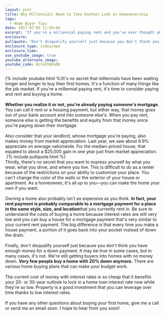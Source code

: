 ```yaml
---
layout: post
title: Why Millennials Need to Take Another Look at Homeownership
tags:
  - Home Buyer Tips
date: 2017-07-03 11:59:04
excerpt: "If you're a millennial paying rent and you've ever thought about making the leap to homeownership, listen up."
enclosure:
pullquote: "Don't disqualify yourself just because you don't think you have enough money for a down payment."
enclosure_type: video/mp4
enclosure_time:
use_youtube_image: true
youtube_alternate_image:
youtube_code: BctaXYmUuNE
---
```



{% include youtube.html %}It's no secret that millennials have been waiting longer and longer to buy their first homes. It's a function of many things like the job market. If you're a millennial paying rent, it's time to consider paying and rent and buying a home.
<br>&nbsp;
<br>**Whether you realize it or not, you're already paying someone's mortgage.** You can call it rent or a housing payment, but either way, that money goes out of your bank account and into someone else's. When you pay rent, someone else is getting the benefits and equity from that money since you're paying down their mortgage.
<br>&nbsp;
<br>Also consider that your landlord, whose mortgage you're paying, also makes money from market appreciation. Last year, we saw about 6.9% appreciate on average nationwide. For the median-priced house, that equated to about a $25,000 gain in one year just from market appreciation.&nbsp;
<br>&nbsp;{% include pullquote.html %}
<br>Thirdly, there's no secret that you want to express yourself by what you wear, what you drive, and where you live. This is difficult to do as a renter because of the restrictions on your ability to customize your place. You can't change the color of the walls or the exterior of your house or apartment. As a homeowner, it's all up to you—you can make the home your own if you want.
<br>&nbsp;
<br>Owning a home also probably isn't as expensive as you think. **In fact, your rent payment is probably comparable to a mortgage payment for a place in the same style, size, and location**that you currently rent in. Be sure to understand the costs of buying a home because interest rates are still very low and you can buy a house for a mortgage payment that's very similar to your current rent payment. The big difference is that every time you make a house payment, a portion of it goes back into your pocket instead of down the drain.&nbsp;
<br>&nbsp;
<br>Finally, don't disqualify yourself just because you don't think you have enough money for a down payment. It may be true in some cases, but in many cases, it's not. We're still getting buyers into homes with no money down. **Very few people buy a home with 20% down anymore.** There are various home buying plans that can make your budget work.&nbsp;
<br>&nbsp;
<br>The current cost of money with interest rates is so cheap that it benefits your 20- or 30-year outlook to lock in a home loan interest rate now while they're so low. Property is a good investment that you can leverage over time thanks to low interest rates.
<br>&nbsp;
<br>If you have any other questions about buying your first home, give me a call or send me an email soon. I hope to hear from you soon!